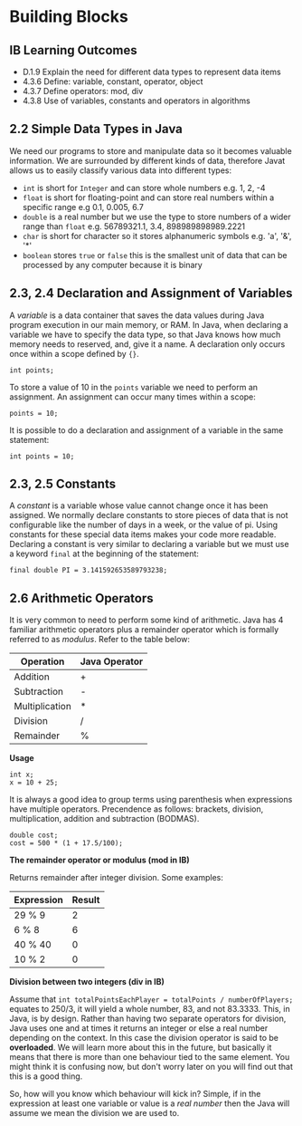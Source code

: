# Building Blocks

## IB Learning Outcomes
- D.1.9 Explain the need for different data types to represent data items
- 4.3.6 Define: variable, constant, operator, object
- 4.3.7 Define operators: mod, div
- 4.3.8 Use of variables, constants and operators in algorithms
  
## 2.2 Simple Data Types in Java

We need our programs to store and manipulate data so it becomes valuable information. We are surrounded by different kinds of data, therefore Javat allows
us to easily classify various data into different types:

- `int` is short for `Integer` and can store whole numbers e.g. 1, 2, -4
- `float` is short for floating-point and can store real numbers within a specific range e.g 0.1, 0.005, 6.7
- `double` is a real number but we use the type to store numbers of a wider range than `float` e.g. 56789321.1, 3.4, 898989898989.2221 
- `char` is short for character so it stores alphanumeric symbols e.g. 'a', '&', '*'
- `boolean` stores `true` or `false` this is the smallest unit of data that can be processed by any computer because it is binary

## 2.3, 2.4 Declaration and Assignment of Variables

A *variable* is a data container that saves the data values during Java program execution in our main memory, or RAM. In Java, when declaring a variable we have to specify the data type, so that Java knows how much memory needs to reserved, and, give it a name. A declaration only occurs once within a scope defined by `{}`.

```
int points;
```

To store a value of 10 in the `points` variable we need to perform an assignment. An assignment can occur many times within a scope:

```
points = 10;
```

It is possible to do a declaration and assignment of a variable in the same statement:
```
int points = 10;
```

## 2.3, 2.5 Constants

A *constant* is a variable whose value cannot change once it has been assigned. We normally declare constants to store pieces of data that is not configurable like the number of days in a week, or the value of pi. Using constants for these special data items makes your code more readable. Declaring a constant is very similar to declaring a variable but we must use a keyword `final` at the beginning of the statement:

```
final double PI = 3.141592653589793238;
```

## 2.6 Arithmetic Operators

It is very common to need to perform some kind of arithmetic. Java has 4 familiar arithmetic operators plus a remainder operator which is formally referred to as *modulus*. Refer to the table below:

| Operation      | Java Operator |
| -------------- | ------------- |
| Addition       | +             |
| Subtraction    | -             |
| Multiplication | *             |
| Division       | /             |
| Remainder      | %             |

<b>Usage</b><br/>

```
int x;
x = 10 + 25;
```
It is always a good idea to group terms using parenthesis when expressions have multiple operators. Precendence as follows: brackets, division, multiplication, addition and subtraction (BODMAS).  

```
double cost;
cost = 500 * (1 + 17.5/100);
```

<b>The remainder operator or modulus (mod in IB)</b><br/>

Returns remainder after integer division. Some examples:

| Expression     | Result        |
| -------------- | ------------- |
| 29 % 9         | 2             |
| 6 % 8          | 6             |
| 40 % 40        | 0             |
| 10 % 2         | 0             |

<b>Division between two integers (div in IB)</b><br/>

Assume that `int totalPointsEachPlayer = totalPoints / numberOfPlayers;` equates to 250/3, it will yield a whole number, 83, and not 83.3333. This, in Java, is by design. Rather than having two separate operators for division, Java uses one and at times it returns an integer or else a real number depending on the context. In this case the division operator is said to be **overloaded**. We will learn more about this in the future, but basically it means that there is more than one behaviour tied to the same element. You might think it is confusing now, but don't worry later on you will find out that this is a good thing.

So, how will you know which behaviour will kick in? Simple, if in the expression at least one variable or value is a *real number* then the Java will assume we mean the division we are used to. 